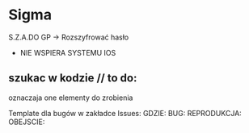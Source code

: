 # Sigma

S.Z.A.DO GP -> Rozszyfrować hasło

-  NIE WSPIERA SYSTEMU IOS

## szukac w kodzie // to do:

oznaczaja one elementy do zrobienia

Template dla bugów w zakładce Issues:
GDZIE: 
BUG: 
REPRODUKCJA: 
OBEJSCIE: 
